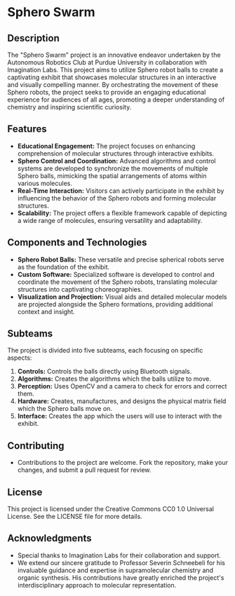 # Sphero Swarm

## Description
The "Sphero Swarm" project is an innovative endeavor undertaken by the Autonomous Robotics Club at Purdue University in collaboration with Imagination Labs. This project aims to utilize Sphero robot balls to create a captivating exhibit that showcases molecular structures in an interactive and visually compelling manner. By orchestrating the movement of these Sphero robots, the project seeks to provide an engaging educational experience for audiences of all ages, promoting a deeper understanding of chemistry and inspiring scientific curiosity.

## Features
- **Educational Engagement:** The project focuses on enhancing comprehension of molecular structures through interactive exhibits.
- **Sphero Control and Coordination:** Advanced algorithms and control systems are developed to synchronize the movements of multiple Sphero balls, mimicking the spatial arrangements of atoms within various molecules.
- **Real-Time Interaction:** Visitors can actively participate in the exhibit by influencing the behavior of the Sphero robots and forming molecular structures.
- **Scalability:** The project offers a flexible framework capable of depicting a wide range of molecules, ensuring versatility and adaptability.

## Components and Technologies
- **Sphero Robot Balls:** These versatile and precise spherical robots serve as the foundation of the exhibit.
- **Custom Software:** Specialized software is developed to control and coordinate the movement of the Sphero robots, translating molecular structures into captivating choreographies.
- **Visualization and Projection:** Visual aids and detailed molecular models are projected alongside the Sphero formations, providing additional context and insight.

## Subteams
The project is divided into five subteams, each focusing on specific aspects:
1. **Controls:** Controls the balls directly using Bluetooth signals.
2. **Algorithms:** Creates the algorithms which the balls utilize to move.
3. **Perception:** Uses OpenCV and a camera to check for errors and correct them.
4. **Hardware:** Creates, manufactures, and designs the physical matrix field which the Sphero balls move on.
5. **Interface:** Creates the app which the users will use to interact with the exhibit.

## Contributing
- Contributions to the project are welcome. Fork the repository, make your changes, and submit a pull request for review.

## License
This project is licensed under the Creative Commons CC0 1.0 Universal License. See the LICENSE file for more details.

## Acknowledgments
- Special thanks to Imagination Labs for their collaboration and support.
- We extend our sincere gratitude to Professor Severin Schneebeli for his invaluable guidance and expertise in supramolecular chemistry and organic synthesis. His contributions have greatly enriched the project's interdisciplinary approach to molecular representation.
